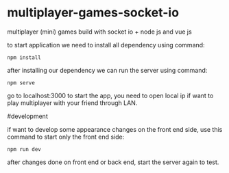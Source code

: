 # multiplayer-games-socket-io
multiplayer (mini) games build with socket io + node js and vue js

to start application we need to install all dependency using command:
```
npm install 
```
after installing our dependency we can run the server using command:

```
npm serve
```
go to localhost:3000 to start the app, you need to open local ip if want to play multiplayer with your friend through LAN.


#development

if want to develop some appearance changes on the front end side, use this command to start only the front end side:

```
npm run dev
```

after changes done on front end or back end, start the server again to test.

